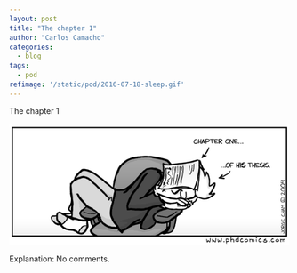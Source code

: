 ```yaml
---
layout: post
title: "The chapter 1"
author: "Carlos Camacho"
categories:
  - blog
tags:
  - pod
refimage: '/static/pod/2016-07-18-sleep.gif'
---
```

The chapter 1

![](/static/pod/2016-07-18-sleep.gif)

Explanation: No comments.
